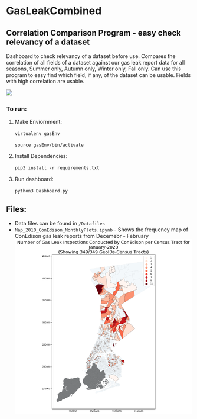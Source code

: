 # GasLeakCombined

## Correlation Comparison Program - easy check relevancy of a dataset
Dashboard to check relevancy of a dataset before use. Compares the correlation of all fields of a dataset against our gas leak report data for all seasons, Summer only, Autumn only, Winter only, Fall only. Can use this program to easy find which field, if any, of the dataset can be usable. Fields with high correlation are usable. 

<img src=PicGifs/dashboard_demo_faster.gif width="800">

### To run:
1) Make Enviornment: 

    `virtualenv gasEnv`

    `source gasEnv/bin/activate`

2) Install Dependencies: 
    
    `pip3 install -r requirements.txt`

3) Run dashboard: 
    
    `python3 Dashboard.py`


## Files:
* Data files can be found in `/Datafiles`
* `Map_2010_ConEdison_MonthlyPlots.ipynb` - Shows the frequency map of ConEdison gas leak reports from Decemebr - February
    <img src=PicGifs/MapPic_Conedison_Jan2020.png width="500">


